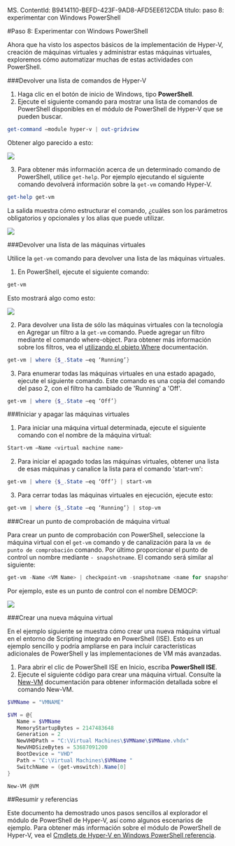 MS. ContentId: B9414110-BEFD-423F-9AD8-AFD5EE612CDA
título: paso 8: experimentar con Windows PowerShell

#Paso 8: Experimentar con Windows PowerShell

Ahora que ha visto los aspectos básicos de la implementación de Hyper-V, creación de máquinas virtuales y administrar estas máquinas virtuales, exploremos cómo automatizar muchas de estas actividades con PowerShell.

###Devolver una lista de comandos de Hyper-V

1.  Haga clic en el botón de inicio de Windows, tipo **PowerShell**.
2.  Ejecute el siguiente comando para mostrar una lista de comandos de PowerShell disponibles en el módulo de PowerShell de Hyper-V que se pueden buscar.

 ```powershell
get-command –module hyper-v | out-gridview
 ```
Obtener algo parecido a esto:

![](media\command_grid.png)

3. Para obtener más información acerca de un determinado comando de PowerShell, utilice `get-help`.
   Por ejemplo ejecutando el siguiente comando devolverá información sobre la `get-vm` comando Hyper-V.

  ```powershell
get-help get-vm
  ```
La salida muestra cómo estructurar el comando, ¿cuáles son los parámetros obligatorios y opcionales y los alias que puede utilizar.

![](media\get_help.png)


###Devolver una lista de las máquinas virtuales

Utilice la `get-vm` comando para devolver una lista de las máquinas virtuales.

1. En PowerShell, ejecute el siguiente comando:

 ```powershell
get-vm
 ```
Esto mostrará algo como esto:

![](media\get_vm.png)

2. Para devolver una lista de sólo las máquinas virtuales con la tecnología en Agregar un filtro a la `get-vm` comando.
   Puede agregar un filtro mediante el comando where-object.
   Para obtener más información sobre los filtros, vea el [utilizando el objeto Where](https://technet.microsoft.com/en-us/library/ee177028.aspx) documentación.

 ```powershell
 get-vm | where {$_.State –eq ‘Running’}
 ```
3.  Para enumerar todas las máquinas virtuales en una estado apagado, ejecute el siguiente comando.
   Este comando es una copia del comando del paso 2, con el filtro ha cambiado de 'Running' a 'Off'.

 ```powershell
 get-vm | where {$_.State –eq ‘Off’}
 ```

###Iniciar y apagar las máquinas virtuales

1. Para iniciar una máquina virtual determinada, ejecute el siguiente comando con el nombre de la máquina virtual:

 ```powershell
 Start-vm –Name <virtual machine name>
 ```

2. Para iniciar el apagado todas las máquinas virtuales, obtener una lista de esas máquinas y canalice la lista para el comando 'start-vm':

  ```powershell
 get-vm | where {$_.State –eq ‘Off’} | start-vm
  ```
3. Para cerrar todas las máquinas virtuales en ejecución, ejecute esto:

  ```powershell
 get-vm | where {$_.State –eq ‘Running’} | stop-vm
  ```

###Crear un punto de comprobación de máquina virtual

Para crear un punto de comprobación con PowerShell, seleccione la máquina virtual con el `get-vm` comando y de canalización para la `vm de punto de comprobación` comando.
Por último proporcionar el punto de control un nombre mediante `- snapshotname`.
El comando será similar al siguiente:

 ```powershell
 get-vm -Name <VM Name> | checkpoint-vm -snapshotname <name for snapshot>
 ```
Por ejemplo, este es un punto de control con el nombre DEMOCP:

![](media\POSH_CP2.png)

###Crear una nueva máquina virtual

En el ejemplo siguiente se muestra cómo crear una nueva máquina virtual en el entorno de Scripting integrado en PowerShell (ISE).
Esto es un ejemplo sencillo y podría ampliarse en para incluir características adicionales de PowerShell y las implementaciones de VM más avanzadas.

1. Para abrir el clic de PowerShell ISE en Inicio, escriba **PowerShell ISE**.
2. Ejecute el siguiente código para crear una máquina virtual.
   Consulte la [New-VM](https://technet.microsoft.com/en-us/library/hh848537.aspx) documentación para obtener información detallada sobre el comando New-VM.

  ```powershell
 $VMName = "VMNAME"

 $VM = @{
     Name = $VMName 
     MemoryStartupBytes = 2147483648
     Generation = 2
     NewVHDPath = "C:\Virtual Machines\$VMName\$VMName.vhdx"
     NewVHDSizeBytes = 53687091200
     BootDevice = "VHD"
     Path = "C:\Virtual Machines\$VMName "
     SwitchName = (get-vmswitch).Name[0]
 }

 New-VM @VM
  ```

##Resumir y referencias

Este documento ha demostrado unos pasos sencillos al explorador el módulo de PowerShell de Hyper-V, así como algunos escenarios de ejemplo.
Para obtener más información sobre el módulo de PowerShell de Hyper-V, vea el [Cmdlets de Hyper-V en Windows PowerShell referencia](https://technet.microsoft.com/%5Clibrary/Hh848559.aspx).




